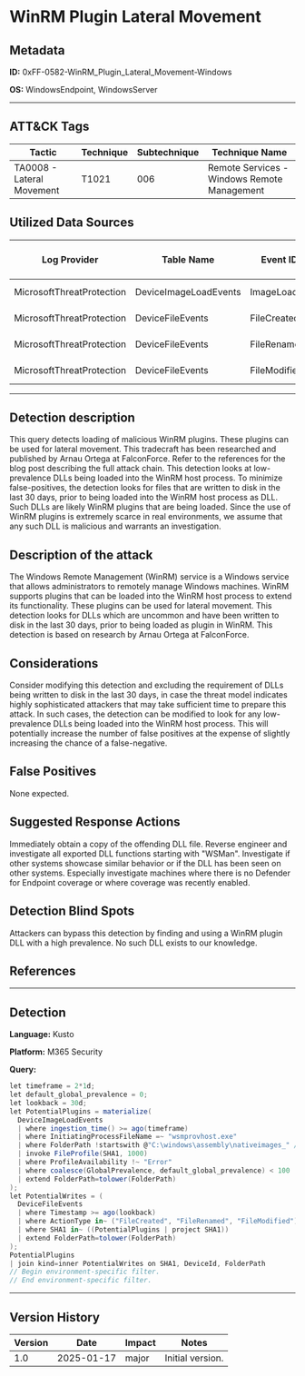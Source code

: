 # WinRM Plugin Lateral Movement

## Metadata
**ID:** 0xFF-0582-WinRM_Plugin_Lateral_Movement-Windows

**OS:** WindowsEndpoint, WindowsServer

---

## ATT&CK Tags

| Tactic | Technique | Subtechnique | Technique Name |
|---|---|---| --- |
| TA0008 - Lateral Movement | T1021 | 006 | Remote Services - Windows Remote Management|

## Utilized Data Sources

| Log Provider | Table Name | Event ID | Event Name | ATT&CK Data Source | ATT&CK Data Component|
|---------|---------|---------|----------|---------|---------|
|MicrosoftThreatProtection|DeviceImageLoadEvents|ImageLoaded||Module|Module Load|
|MicrosoftThreatProtection|DeviceFileEvents|FileCreated||Module|Module Load|
|MicrosoftThreatProtection|DeviceFileEvents|FileRenamed||Module|Module Load|
|MicrosoftThreatProtection|DeviceFileEvents|FileModified||Module|Module Load|
---

## Detection description
This query detects loading of malicious WinRM plugins. These plugins can be used for lateral movement. This tradecraft has been researched and published by Arnau Ortega at FalconForce. Refer to the references for the blog post describing the full attack chain. This detection looks at low-prevalence DLLs being loaded into the WinRM host process. To minimize false-positives, the detection looks for files that are written to disk in the last 30 days, prior to being loaded into the WinRM host process as DLL. Such DLLs are likely WinRM plugins that are being loaded. Since the use of WinRM plugins is extremely scarce in real environments, we assume that any such DLL is malicious and warrants an investigation.




## Description of the attack
The Windows Remote Management (WinRM) service is a Windows service that allows administrators to remotely manage Windows machines. WinRM supports plugins that can
be loaded into the WinRM host process to extend its functionality. These plugins can be used for lateral movement. This detection looks for DLLs which are uncommon
and have been written to disk in the last 30 days, prior to being loaded as plugin in WinRM. This detection is based on research by Arnau Ortega at FalconForce.


## Considerations
Consider modifying this detection and excluding the requirement of DLLs being written to disk in the last 30 days, in case the threat model indicates highly sophisticated
attackers that may take sufficient time to prepare this attack. In such cases, the detection can be modified to look for any low-prevalence DLLs being loaded into the
WinRM host process. This will potentially increase the number of false positives at the expense of slightly increasing the chance of a false-negative.


## False Positives
None expected.


## Suggested Response Actions
Immediately obtain a copy of the offending DLL file. Reverse engineer and investigate all exported DLL functions starting with "WSMan". Investigate if other systems
showcase similar behavior or if the DLL has been seen on other systems. Especially investigate machines where there is no Defender for Endpoint coverage or where
coverage was recently enabled.


## Detection Blind Spots
Attackers can bypass this detection by finding and using a WinRM plugin DLL with a high prevalence. No such DLL exists to our knowledge.


## References

---
## Detection

**Language:** Kusto

**Platform:** M365 Security

**Query:**
```C#
let timeframe = 2*1d;
let default_global_prevalence = 0;
let lookback = 30d;
let PotentialPlugins = materialize(
  DeviceImageLoadEvents
  | where ingestion_time() >= ago(timeframe)
  | where InitiatingProcessFileName =~ "wsmprovhost.exe"
  | where FolderPath !startswith @"C:\windows\assembly\nativeimages_" // Excluding .NET GAC as these are irrelevant for WinRM plugins and generate false positives.
  | invoke FileProfile(SHA1, 1000)
  | where ProfileAvailability !~ "Error"
  | where coalesce(GlobalPrevalence, default_global_prevalence) < 100
  | extend FolderPath=tolower(FolderPath)
);
let PotentialWrites = (
  DeviceFileEvents
  | where Timestamp >= ago(lookback)
  | where ActionType in~ ("FileCreated", "FileRenamed", "FileModified")
  | where SHA1 in~ ((PotentialPlugins | project SHA1))
  | extend FolderPath=tolower(FolderPath)
);
PotentialPlugins
| join kind=inner PotentialWrites on SHA1, DeviceId, FolderPath
// Begin environment-specific filter.
// End environment-specific filter.
```

---

## Version History
| Version | Date | Impact | Notes |
|---------|------|--------|------|
| 1.0  | 2025-01-17| major | Initial version. |